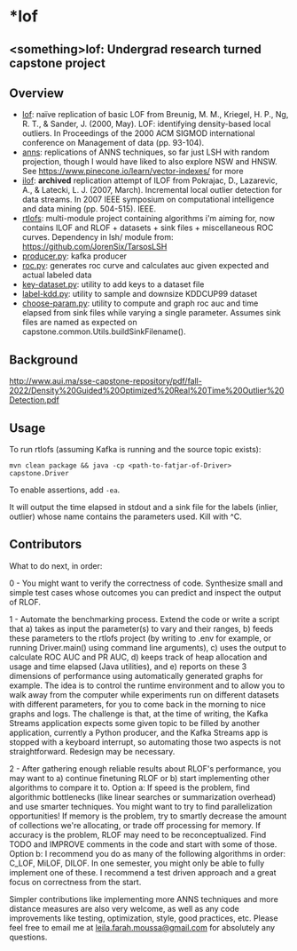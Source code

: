 # \*lof
\<something\>lof: Undergrad research turned capstone project
----------------
## Overview
- [lof](https://github.com/LeilaMoussa/_lof/tree/master/lof): naïve replication of basic LOF from Breunig, M. M., Kriegel, H. P., Ng, R. T., & Sander, J. (2000, May). LOF: identifying density-based local outliers. In Proceedings of the 2000 ACM SIGMOD international conference on Management of data (pp. 93-104).
- [anns](https://github.com/LeilaMoussa/_lof/tree/master/anns): replications of ANNS techniques, so far just LSH with random projection, though I would have liked to also explore NSW and HNSW. See https://www.pinecone.io/learn/vector-indexes/ for more
- [ilof](https://github.com/LeilaMoussa/_lof/tree/master/ilof): **archived** replication attempt of ILOF from Pokrajac, D., Lazarevic, A., & Latecki, L. J. (2007, March). Incremental local outlier detection for data streams. In 2007 IEEE symposium on computational intelligence and data mining (pp. 504-515). IEEE.
- [rtlofs](https://github.com/LeilaMoussa/_lof/tree/master/rtlofs): multi-module project containing algorithms i'm aiming for, now contains ILOF and RLOF + datasets + sink files + miscellaneous ROC curves. Dependency in lsh/ module from: https://github.com/JorenSix/TarsosLSH
- [producer.py](https://github.com/LeilaMoussa/_lof/blob/master/producer.py): kafka producer
- [roc.py](https://github.com/LeilaMoussa/_lof/blob/master/roc.py): generates roc curve and calculates auc given expected and actual labeled data
- [key-dataset.py](https://github.com/LeilaMoussa/_lof/blob/master/key-dataset.py): utility to add keys to a dataset file
- [label-kdd.py](https://github.com/LeilaMoussa/_lof/blob/master/label-kdd.py): utility to sample and downsize KDDCUP99 dataset
- [choose-param.py](https://github.com/LeilaMoussa/_lof/blob/master/choose-param.py): utility to compute and graph roc auc and time elapsed from sink files while varying a single parameter. Assumes sink files are named as expected on capstone.common.Utils.buildSinkFilename().

## Background

http://www.aui.ma/sse-capstone-repository/pdf/fall-2022/Density%20Guided%20Optimized%20Real%20Time%20Outlier%20Detection.pdf

## Usage

To run rtlofs (assuming Kafka is running and the source topic exists):

`mvn clean package && java -cp <path-to-fatjar-of-Driver> capstone.Driver`

To enable assertions, add `-ea`.

It will output the time elapsed in stdout and a sink file for the labels (inlier, outlier) whose name contains the parameters used. Kill with ^C.

## Contributors

What to do next, in order:

0 - You might want to verify the correctness of code. Synthesize small and simple test cases whose outcomes you can predict and inspect the output of RLOF.

1 - Automate the benchmarking process. Extend the code or write a script that a) takes as input the parameter(s) to vary and their ranges, b) feeds these parameters to the rtlofs project (by writing to .env for example, or running Driver.main() using command line arguments), c) uses the output to calculate ROC AUC and PR AUC, d) keeps track of heap allocation and usage and time elapsed (Java utilities), and e) reports on these 3 dimensions of performance using automatically generated graphs for example. The idea is to control the runtime environment and to allow you to walk away from the computer while experiments run on different datasets with different parameters, for you to come back in the morning to nice graphs and logs. The challenge is that, at the time of writing, the Kafka Streams application expects some given topic to be filled by another application, currently a Python producer, and the Kafka Streams app is stopped with a keyboard interrupt, so automating those two aspects is not straightforward. Redesign may be necessary.

2 - After gathering enough reliable results about RLOF's performance, you may want to a) continue finetuning RLOF or b) start implementing other algorithms to compare it to. Option a: If speed is the problem, find algorithmic bottlenecks (like linear searches or summarization overhead) and use smarter techniques. You might want to try to find parallelization opportunities! If memory is the problem, try to smartly decrease the amount of collections we're allocating, or trade off processing for memory. If accuracy is the problem, RLOF may need to be reconceptualized. Find TODO and IMPROVE comments in the code and start with some of those. Option b: I recommend you do as many of the following algorithms in order: C_LOF, MiLOF, DILOF. In one semester, you might only be able to fully implement one of these. I recommend a test driven approach and a great focus on correctness from the start.

Simpler contributions like implementing more ANNS techniques and more distance measures are also very welcome, as well as any code improvements like testing, optimization, style, good practices, etc. Please feel free to email me at leila.farah.moussa@gmail.com for absolutely any questions.

